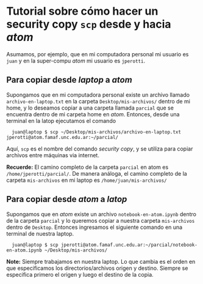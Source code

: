 # Tutorial sobre cómo hacer un security copy `scp` desde y hacia *atom*

Asumamos, por ejemplo, que en mi computadora personal mi usuario es `juan` y en la super-compu *atom* mi usuario es `jperotti`. 

## Para copiar desde *laptop* a *atom*

Supongamos que en mi computadora personal existe un archivo llamado `archivo-en-laptop.txt` en la carpeta `Desktop/mis-archivos/` dentro de mi home, y lo deseamos copiar a una carpeta llamada `parcial` que se encuentra dentro de mi carpeta home en *atom*. Entonces, desde una terminal en la latop ejecutamos el comando

      juan@laptop $ scp ~/Desktop/mis-archivos/archivo-en-laptop.txt jperotti@atom.famaf.unc.edu.ar:~/parcial/
      
Aquí, `scp` es el nombre del comando *security copy*, y se utiliza para copiar archivos entre máquinas via internet.
      
**Recuerde:** El camino completo de la carpeta `parcial` en atom es `/home/jperotti/parcial/`. De manera análoga, el camino completo de la carpeta `mis-archivos` en mi laptop es `/home/juan/mis-archivos/`

## Para copiar desde *atom* a *latop*

Supongamos que en *atom* existe un archivo `notebook-en-atom.ipynb` dentro de la carpeta `parcial` y lo queremos copiar a nuestra carpeta `mis-archivos` dentro de `Desktop`. Entonces ingresamos el siguiente comando en una terminal de nuestra laptop.

      juan@laptop $ scp jperotti@atom.famaf.unc.edu.ar:~/parcial/notebook-en-atom.ipynb ~/Desktop/mis-archivos/

**Note:** Siempre trabajamos en nuestra laptop. Lo que cambia es el orden en que especificamos los directorios/archivos origen y destino. Siempre se especifica primero el origen y luego el destino de la copia.

